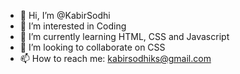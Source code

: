 - 👋 Hi, I’m @KabirSodhi
- 👀 I’m interested in Coding
- 🌱 I’m currently learning HTML, CSS and Javascript 
- 💞️ I’m looking to collaborate on CSS 
- 📫 How to reach me: kabirsodhiks@gmail.com

<!---
KabirSodhi/KabirSodhi is a ✨ special ✨ repository because its `README.md` (this file) appears on your GitHub profile.
You can click the Preview link to take a look at your changes.
--->

